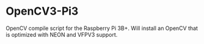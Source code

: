 # OpenCV3-Pi3
OpenCV compile script for the Raspberry Pi 3B+.  Will install an OpenCV that is optimized with NEON and VFPV3 support.  
